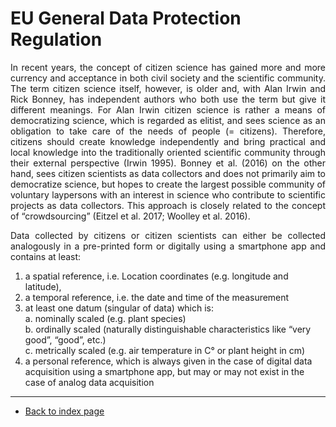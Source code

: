 # EU General Data Protection Regulation

<p align="justify">In recent years, the concept of citizen science has gained more and more currency and acceptance in both civil society and the scientific community. The term citizen science itself, however, is older and, with Alan Irwin and Rick Bonney, has independent authors who both use the term but give it different meanings. For Alan Irwin citizen science is rather a means of democratizing science, which is regarded as elitist, and sees science as an obligation to take care of the needs of people (= citizens). Therefore, citizens should create knowledge independently and bring practical and local knowledge into the traditionally oriented scientific community through their external perspective (Irwin 1995). Bonney et al. (2016) on the other hand, sees citizen scientists as data collectors and does not primarily aim to democratize science, but hopes to create the largest possible community of voluntary laypersons with an interest in science who contribute to scientific projects as data collectors. This approach is closely related to the concept of “crowdsourcing” (Eitzel et al. 2017; Woolley et al. 2016).</p>

<p align="justify">Data collected by citizens or citizen scientists can either be collected analogously in a pre-printed form or digitally using a smartphone app and contains at least:</p> 

1. a spatial reference, i.e. Location coordinates (e.g. longitude and latitude),  
2. a temporal reference, i.e. the date and time of the measurement  
3. at least one datum (singular of data) which is:  
    a. nominally scaled (e.g. plant species)  
    b. ordinally scaled (naturally distinguishable characteristics like “very good”, “good”, etc.)  
    c. metrically scaled (e.g. air temperature in C° or plant height in cm)    
4. a personal reference, which is always given in the case of digital data acquisition using a smartphone app, but may or may not exist in the case of analog data acquisition  





---  
* [Back to index page](../index.md)
